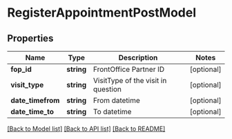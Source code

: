 # RegisterAppointmentPostModel

## Properties
Name | Type | Description | Notes
------------ | ------------- | ------------- | -------------
**fop_id** | **string** | FrontOffice Partner ID | [optional] 
**visit_type** | **string** | VisitType of the visit in question | [optional] 
**date_timefrom** | **string** | From datetime | [optional] 
**date_time_to** | **string** | To datetime | [optional] 

[[Back to Model list]](../README.md#documentation-for-models) [[Back to API list]](../README.md#documentation-for-api-endpoints) [[Back to README]](../README.md)



